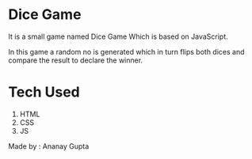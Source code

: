 # Dice Game

It is a small game named Dice Game Which is based on JavaScript.

In this game a random no is generated which in turn flips both dices and compare the result to declare the winner.

# Tech Used

1. HTML
2. CSS
3. JS

Made by : Ananay Gupta
